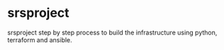 # srsproject
srsproject step by step process to build the infrastructure using python, terraform and ansible.
